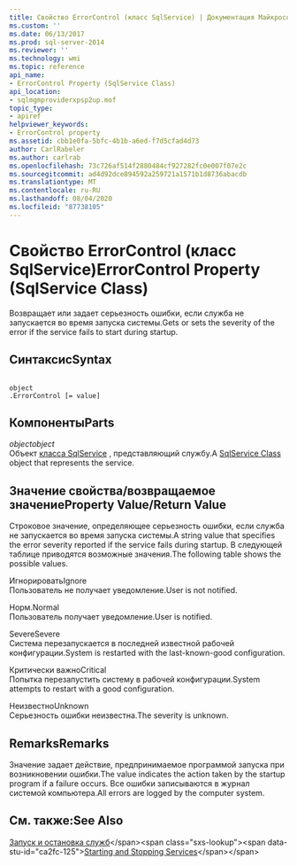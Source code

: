 ```yaml
---
title: Свойство ErrorControl (класс SqlService) | Документация Майкрософт
ms.custom: ''
ms.date: 06/13/2017
ms.prod: sql-server-2014
ms.reviewer: ''
ms.technology: wmi
ms.topic: reference
api_name:
- ErrorControl Property (SqlService Class)
api_location:
- sqlmgmproviderxpsp2up.mof
topic_type:
- apiref
helpviewer_keywords:
- ErrorControl property
ms.assetid: cbb1e0fa-5bfc-4b1b-a6ed-f7d5cfad4d73
author: CarlRabeler
ms.author: carlrab
ms.openlocfilehash: 73c726af514f2880484cf927282fc0e007f07e2c
ms.sourcegitcommit: ad4d92dce894592a259721a1571b1d8736abacdb
ms.translationtype: MT
ms.contentlocale: ru-RU
ms.lasthandoff: 08/04/2020
ms.locfileid: "87738105"
---
```

# <a name="errorcontrol-property-sqlservice-class"></a><span data-ttu-id="ca2fc-102">Свойство ErrorControl (класс SqlService)</span><span class="sxs-lookup"><span data-stu-id="ca2fc-102">ErrorControl Property (SqlService Class)</span></span>
  <span data-ttu-id="ca2fc-103">Возвращает или задает серьезность ошибки, если служба не запускается во время запуска системы.</span><span class="sxs-lookup"><span data-stu-id="ca2fc-103">Gets or sets the severity of the error if the service fails to start during startup.</span></span>  
  
## <a name="syntax"></a><span data-ttu-id="ca2fc-104">Синтаксис</span><span class="sxs-lookup"><span data-stu-id="ca2fc-104">Syntax</span></span>  
  
```  
  
object  
.ErrorControl [= value]  
```  
  
## <a name="parts"></a><span data-ttu-id="ca2fc-105">Компоненты</span><span class="sxs-lookup"><span data-stu-id="ca2fc-105">Parts</span></span>  
 <span data-ttu-id="ca2fc-106">*object*</span><span class="sxs-lookup"><span data-stu-id="ca2fc-106">*object*</span></span>  
 <span data-ttu-id="ca2fc-107">Объект [класса SqlService](sqlservice-class.md) , представляющий службу.</span><span class="sxs-lookup"><span data-stu-id="ca2fc-107">A [SqlService Class](sqlservice-class.md) object that represents the service.</span></span>  
  
## <a name="property-valuereturn-value"></a><span data-ttu-id="ca2fc-108">Значение свойства/возвращаемое значение</span><span class="sxs-lookup"><span data-stu-id="ca2fc-108">Property Value/Return Value</span></span>  
 <span data-ttu-id="ca2fc-109">Строковое значение, определяющее серьезность ошибки, если служба не запускается во время запуска системы.</span><span class="sxs-lookup"><span data-stu-id="ca2fc-109">A string value that specifies the error severity reported if the service fails during startup.</span></span> <span data-ttu-id="ca2fc-110">В следующей таблице приводятся возможные значения.</span><span class="sxs-lookup"><span data-stu-id="ca2fc-110">The following table shows the possible values.</span></span>  
  
 <span data-ttu-id="ca2fc-111">Игнорировать</span><span class="sxs-lookup"><span data-stu-id="ca2fc-111">Ignore</span></span>  
 <span data-ttu-id="ca2fc-112">Пользователь не получает уведомление.</span><span class="sxs-lookup"><span data-stu-id="ca2fc-112">User is not notified.</span></span>  
  
 <span data-ttu-id="ca2fc-113">Норм.</span><span class="sxs-lookup"><span data-stu-id="ca2fc-113">Normal</span></span>  
 <span data-ttu-id="ca2fc-114">Пользователь получает уведомление.</span><span class="sxs-lookup"><span data-stu-id="ca2fc-114">User is notified.</span></span>  
  
 <span data-ttu-id="ca2fc-115">Severe</span><span class="sxs-lookup"><span data-stu-id="ca2fc-115">Severe</span></span>  
 <span data-ttu-id="ca2fc-116">Система перезапускается в последней известной рабочей конфигурации.</span><span class="sxs-lookup"><span data-stu-id="ca2fc-116">System is restarted with the last-known-good configuration.</span></span>  
  
 <span data-ttu-id="ca2fc-117">Критически важно</span><span class="sxs-lookup"><span data-stu-id="ca2fc-117">Critical</span></span>  
 <span data-ttu-id="ca2fc-118">Попытка перезапустить систему в рабочей конфигурации.</span><span class="sxs-lookup"><span data-stu-id="ca2fc-118">System attempts to restart with a good configuration.</span></span>  
  
 <span data-ttu-id="ca2fc-119">Неизвестно</span><span class="sxs-lookup"><span data-stu-id="ca2fc-119">Unknown</span></span>  
 <span data-ttu-id="ca2fc-120">Серьезность ошибки неизвестна.</span><span class="sxs-lookup"><span data-stu-id="ca2fc-120">The severity is unknown.</span></span>  
  
## <a name="remarks"></a><span data-ttu-id="ca2fc-121">Remarks</span><span class="sxs-lookup"><span data-stu-id="ca2fc-121">Remarks</span></span>  
 <span data-ttu-id="ca2fc-122">Значение задает действие, предпринимаемое программой запуска при возникновении ошибки.</span><span class="sxs-lookup"><span data-stu-id="ca2fc-122">The value indicates the action taken by the startup program if a failure occurs.</span></span> <span data-ttu-id="ca2fc-123">Все ошибки записываются в журнал системой компьютера.</span><span class="sxs-lookup"><span data-stu-id="ca2fc-123">All errors are logged by the computer system.</span></span>  
  
## <a name="see-also"></a><span data-ttu-id="ca2fc-124">См. также:</span><span class="sxs-lookup"><span data-stu-id="ca2fc-124">See Also</span></span>  
 <span data-ttu-id="ca2fc-125">[Запуск и остановка служб](https://technet.microsoft.com/library/ms174886\(v=sql.105\).aspx)</span><span class="sxs-lookup"><span data-stu-id="ca2fc-125">[Starting and Stopping Services](https://technet.microsoft.com/library/ms174886\(v=sql.105\).aspx)</span></span>  
  
  
